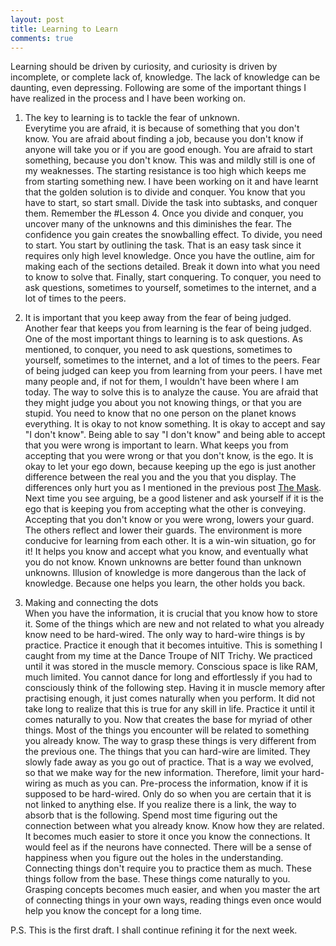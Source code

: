 ```yaml
---
layout: post
title: Learning to Learn
comments: true
---
```


Learning should be driven by curiosity, and curiosity is driven by incomplete, or complete lack of, knowledge. The lack of knowledge can be daunting, even depressing. Following are some of the important things I have realized in the process and I have been working on.  

1. The key to learning is to tackle the fear of unknown.  
Everytime you are afraid, it is because of something that you don't know. You are afraid about finding a job, because you don't know if anyone will take you or if you are good enough. You are afraid to start something, because you don't know. This was and mildly still is one of my weaknesses. The starting resistance is too high which keeps me from starting something new. I have been working on it and have learnt that the golden solution is to divide and conquer. You know that you have to start, so start small. Divide the task into subtasks, and conquer them. Remember the #Lesson 4. Once you divide and conquer, you uncover many of the unknowns and this diminishes the fear. The confidence you gain creates the snowballing effect. To divide, you need to start. You start by outlining the task. That is an easy task since it requires only high level knowledge. Once you have the outline, aim for making each of the sections detailed. Break it down into what you need to know to solve that. Finally, start conquering. To conquer, you need to ask questions, sometimes to yourself, sometimes to the internet, and a lot of times to the peers.  

2. It is important that you keep away from the fear of being judged.  
Another fear that keeps you from learning is the fear of being judged. One of the most important things to learning is to ask questions. As mentioned, to conquer, you need to ask questions, sometimes to yourself, sometimes to the internet, and a lot of times to the peers. Fear of being judged can keep you from learning from your peers. I have met many people and, if not for them, I wouldn't have been where I am today. The way to solve this is to analyze the cause. You are afraid that they might judge you about you not knowing things, or that you are stupid. You need to know that no one person on the planet knows everything. It is okay to not know something. It is okay to accept and say "I don't know". Being able to say "I don't know" and being able to accept that you were wrong is important to learn. What keeps you from accepting that you were wrong or that you don't know, is the ego. It is okay to let your ego down, because keeping up the ego is just another difference between the real you and the you that you display. The differences only hurt you as I mentioned in the previous post [The Mask](https://sampshah.github.io/people-and-masks). Next time you see arguing, be a good listener and ask yourself if it is the ego that is keeping you from accepting what the other is conveying. Accepting that you don't know or you were wrong, lowers your guard. The others reflect and lower their guards. The environment is more conducive for learning from each other. It is a win-win situation, go for it! It helps you know and accept what you know, and eventually what you do not know. Known unknowns are better found than unknown unknowns. Illusion of knowledge is more dangerous than the lack of knowledge. Because one helps you learn, the other holds you back. 

3. Making and connecting the dots  
When you have the information, it is crucial that you know how to store it. Some of the things which are new and not related to what you already know need to be hard-wired. The only way to hard-wire things is by practice. Practice it enough that it becomes intuitive. This is something I caught from my time at the Dance Troupe of NIT Trichy. We practiced until it was stored in the muscle memory. Conscious space is like RAM, much limited. You cannot dance for long and effortlessly if you had to consciously think of the following step. Having it in muscle memory after practising enough, it just comes naturally when you perform. It did not take long to realize that this is true for any skill in life. Practice it until it comes naturally to you. Now that creates the base for myriad of other things. Most of the things you encounter will be related to something you already know. The way to grasp these things is very different from the previous one. The things that you can hard-wire are limited. They slowly fade away as you go out of practice. That is a way we evolved, so that we make way for the new information. Therefore, limit your hard-wiring as much as you can. Pre-process the information, know if it is supposed to be hard-wired. Only do so when you are certain that it is not linked to anything else. If you realize there is a link, the way to absorb that is the following. Spend most time figuring out the connection between what you already know. Know how they are related. It becomes much easier to store it once you know the connections. It would feel as if the neurons have connected. There will be a sense of happiness when you figure out the holes in the understanding. Connecting things don't require you to practice them as much. These things follow from the base. These things come naturally to you. Grasping concepts becomes much easier, and when you master the art of connecting things in your own ways, reading things even once would help you know the concept for a long time. 

P.S. This is the first draft. I shall continue refining it for the next week.